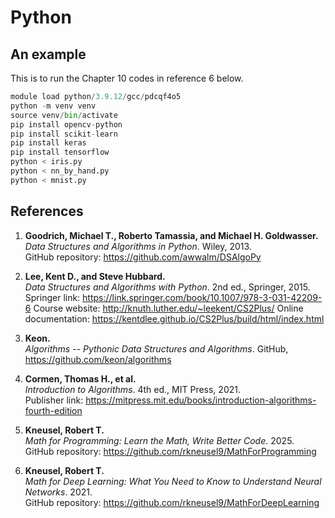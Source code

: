 # Python

## An example

This is to run the Chapter 10 codes in reference 6 below.

```python
module load python/3.9.12/gcc/pdcqf4o5
python -m venv venv
source venv/bin/activate
pip install opencv-python
pip install scikit-learn
pip install keras
pip install tensorflow
python < iris.py
python < nn_by_hand.py
python < mnist.py
```

## References

1. **Goodrich, Michael T., Roberto Tamassia, and Michael H. Goldwasser.**  
   *Data Structures and Algorithms in Python*. Wiley, 2013.  
   GitHub repository: <https://github.com/awwalm/DSAlgoPy>

2. **Lee, Kent D., and Steve Hubbard.**  
   *Data Structures and Algorithms with Python*. 2nd ed., Springer, 2015.  
   Springer link: <https://link.springer.com/book/10.1007/978-3-031-42209-6>
   Course website: <http://knuth.luther.edu/~leekent/CS2Plus/>
   Online documentation: <https://kentdlee.github.io/CS2Plus/build/html/index.html>

3. **Keon.**  
   *Algorithms -- Pythonic Data Structures and Algorithms*. GitHub,  
   <https://github.com/keon/algorithms>

4. **Cormen, Thomas H., et al.**  
   *Introduction to Algorithms*. 4th ed., MIT Press, 2021.  
   Publisher link: <https://mitpress.mit.edu/books/introduction-algorithms-fourth-edition>

5. **Kneusel, Robert T.**  
   *Math for Programming: Learn the Math, Write Better Code*. 2025.  
   GitHub repository: <https://github.com/rkneusel9/MathForProgramming>

6. **Kneusel, Robert T.**  
   *Math for Deep Learning: What You Need to Know to Understand Neural Networks*. 2021.  
   GitHub repository: <https://github.com/rkneusel9/MathForDeepLearning>
